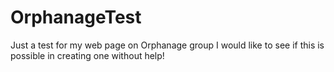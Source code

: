 # OrphanageTest
Just a test for my web page on Orphanage group
I would like to see if this is possible in creating one without help!
